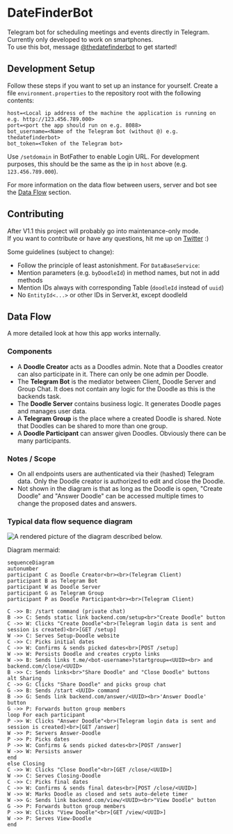 # DateFinderBot
Telegram bot for scheduling meetings and events directly in Telegram.  
Currently only developed to work on smartphones.  
To use this bot, message [@thedatefinderbot](t.me/thedatefinderbot) to get started!

## Development Setup
Follow these steps if you want to set up an instance for yourself.
Create a file `environment.properties` to the repository root with the following contents:
```
host=<Local ip address of the machine the application is running on e.g. http://123.456.789.000>
port=<port the app should run on e.g. 8088>
bot_username=<Name of the Telegram bot (without @) e.g. thedatefinderbot>
bot_token=<Token of the Telegram bot>
```

Use `/setdomain` in BotFather to enable Login URL.
For development purposes, this should be the same as the ip in `host` above (e.g. `123.456.789.000`).

For more information on the data flow between users, server and bot see the [Data Flow](#data-flow) section.

## Contributing
After V1.1 this project will probably go into maintenance-only mode.  
If you want to contribute or have any questions, hit me up on [Twitter](https://twitter.com/dcreinartz) :)

Some guidelines (subject to change):
- Follow the principle of least astonishment.
For `DataBaseService`:  
- Mention parameters (e.g. `byDoodleId`) in method names, but not in add methods
- Mention IDs always with corresponding Table (`doodleId` instead of `uuid`)
- No `EntityId<...>` or other IDs in Server.kt, except doodleId

## Data Flow
A more detailed look at how this app works internally.

### Components
- A **Doodle Creator** acts as a Doodles admin. Note that a Doodles creator can also participate in it. There can only be one admin per Doodle.
- The **Telegram Bot** is the mediator between Client, Doodle Server and Group Chat. It does not contain any logic for the Doodle as this is the backends task.  
- The **Doodle Server** contains business logic. It generates Doodle pages and manages user data. 
- A **Telegram Group** is the place where a created Doodle is shared. Note that Doodles can be shared to more than one group.
- A **Doodle Participant** can answer given Doodles. Obviously there can be many participants.

### Notes / Scope
- On all endpoints users are authenticated via their (hashed) Telegram data. Only the Doodle creator is authorized to edit and close the Doodle.
- Not shown in the diagram is that as long as the Doodle is open, "Create Doodle" and "Answer Doodle" can be accessed multiple times to change the proposed dates and answers.

### Typical data flow sequence diagram
![A rendered picture of the diagram described below.](https://mermaid.ink/img/eyJjb2RlIjoic2VxdWVuY2VEaWFncmFtXG5hdXRvbnVtYmVyXG5wYXJ0aWNpcGFudCBDIGFzIERvb2RsZSBDcmVhdG9yPGJyPjxicj4oVGVsZWdyYW0gQ2xpZW50KVxucGFydGljaXBhbnQgQiBhcyBUZWxlZ3JhbSBCb3RcbnBhcnRpY2lwYW50IFcgYXMgRG9vZGxlIFNlcnZlclxucGFydGljaXBhbnQgRyBhcyBUZWxlZ3JhbSBHcm91cFxucGFydGljaXBhbnQgUCBhcyBEb29kbGUgUGFydGljaXBhbnQ8YnI-PGJyPihUZWxlZ3JhbSBDbGllbnQpXG5cbkMgLT4-IEI6IC9zdGFydCBjb21tYW5kIChwcml2YXRlIGNoYXQpXG5CIC0-PiBDOiBTZW5kcyBzdGF0aWMgbGluayBiYWNrZW5kLmNvbS9zZXR1cDxicj5cIkNyZWF0ZSBEb29kbGVcIiBidXR0b25cbkMgLT4-IFc6IENsaWNrcyBcIkNyZWF0ZSBEb29kbGVcIjxicj4oVGVsZWdyYW0gbG9naW4gZGF0YSBpcyBzZW50IGFuZCBzZXNzaW9uIGlzIGNyZWF0ZWQpPGJyPltHRVQgL3NldHVwXVxuVyAtPj4gQzogU2VydmVzIFNldHVwLURvb2RsZSB3ZWJzaXRlXG5DIC0-PiBDOiBQaWNrcyBpbml0aWFsIGRhdGVzXG5DIC0-PiBXOiBDb25maXJtcyAmIHNlbmRzIHBpY2tlZCBkYXRlczxicj5bUE9TVCAvc2V0dXBdXG5XIC0-PiBXOiBQZXJzaXN0cyBEb29kbGUgYW5kIGNyZWF0ZXMgY3J5cHRvIGxpbmtzXG5XIC0-PiBCOiBTZW5kcyBsaW5rcyB0Lm1lLzxib3QtdXNlcm5hbWU-P3N0YXJ0Z3JvdXA9PFVVSUQ-PGJyPiBhbmQgYmFja2VuZC5jb20vY2xvc2UvPFVVSUQ-XG5CIC0-PiBDOiBTZW5kcyBsaW5rczxicj5cIlNoYXJlIERvb2RsZVwiIGFuZCBcIkNsb3NlIERvb2RsZVwiIGJ1dHRvbnNcbmFsdCBTaGFyaW5nXG5DIC0-PiBHOiBDbGlja3MgXCJTaGFyZSBEb29kbGVcIiBhbmQgcGlja3MgZ3JvdXAgY2hhdFxuRyAtPj4gQjogU2VuZHMgL3N0YXJ0IDxVVUlEPiBjb21tYW5kXG5CIC0-PiBHOiBTZW5kcyBsaW5rIGJhY2tlbmQuY29tL2Fuc3dlci88VVVJRD48YnI-J0Fuc3dlciBEb29kbGUnIGJ1dHRvblxuRyAtPj4gUDogRm9yd2FyZHMgYnV0dG9uIGdyb3VwIG1lbWJlcnNcbmxvb3AgRm9yIGVhY2ggcGFydGljaXBhbnRcblAgLT4-IFc6IENsaWNrcyBcIkFuc3dlciBEb29kbGVcIjxicj4oVGVsZWdyYW0gbG9naW4gZGF0YSBpcyBzZW50IGFuZCBzZXNzaW9uIGlzIGNyZWF0ZWQpPGJyPltHRVQgL2Fuc3dlcl1cblcgLT4-IFA6IFNlcnZlcnMgQW5zd2VyLURvb2RsZVxuUCAtPj4gUDogUGlja3MgZGF0ZXNcblAgLT4-IFc6IENvbmZpcm1zICYgc2VuZHMgcGlja2VkIGRhdGVzPGJyPltQT1NUIC9hbnN3ZXJdXG5XIC0-PiBXOiBQZXJzaXN0cyBhbnN3ZXJcbmVuZFxuZWxzZSBDbG9zaW5nXG5DIC0-PiBXOiBDbGlja3MgXCJDbG9zZSBEb29kbGVcIjxicj5bR0VUIC9jbG9zZS88VVVJRD5dXG5XIC0-PiBDOiBTZXJ2ZXMgQ2xvc2luZy1Eb29kbGVcbkMgLT4-IEM6IFBpY2tzIGZpbmFsIGRhdGVzXG5DIC0-PiBXOiBDb25maXJtcyAmIHNlbmRzIGZpbmFsIGRhdGVzPGJyPltQT1NUIC9jbG9zZS88VVVJRD5dXG5XIC0-PiBXOiBNYXJrcyBEb29kbGUgYXMgY2xvc2VkIGFuZCBzZXRzIGF1dG8tZGVsZXRlIHRpbWVyXG5XIC0-PiBHOiBTZW5kcyBsaW5rIGJhY2tlbmQuY29tL3ZpZXcvPFVVSUQ-PGJyPlwiVmlldyBEb29kbGVcIiBidXR0b25cbkcgLT4-IFA6IEZvcndhcmRzIGJ1dHRvbiBncm91cCBtZW1iZXJzXG5QIC0-PiBXOiBDbGlja3MgXCJWaWV3IERvb2RsZVwiPGJyPltHRVQgL3ZpZXcvPFVVSUQ-XVxuVyAtPj4gUDogU2VydmVzIFZpZXctRG9vZGxlXG5lbmQiLCJtZXJtYWlkIjp7Im1lcm1haWQuc2VxdWVuY2VDb25maWciOnsibWVzc2FnZUZvbnRTaXplIjoyOH19LCJ1cGRhdGVFZGl0b3IiOmZhbHNlfQ)

Diagram mermaid:
```mermaid
sequenceDiagram
autonumber
participant C as Doodle Creator<br><br>(Telegram Client)
participant B as Telegram Bot
participant W as Doodle Server
participant G as Telegram Group
participant P as Doodle Participant<br><br>(Telegram Client)

C ->> B: /start command (private chat)
B ->> C: Sends static link backend.com/setup<br>"Create Doodle" button
C ->> W: Clicks "Create Doodle"<br>(Telegram login data is sent and session is created)<br>[GET /setup]
W ->> C: Serves Setup-Doodle website
C ->> C: Picks initial dates
C ->> W: Confirms & sends picked dates<br>[POST /setup]
W ->> W: Persists Doodle and creates crypto links
W ->> B: Sends links t.me/<bot-username>?startgroup=<UUID><br> and backend.com/close/<UUID>
B ->> C: Sends links<br>"Share Doodle" and "Close Doodle" buttons
alt Sharing
C ->> G: Clicks "Share Doodle" and picks group chat
G ->> B: Sends /start <UUID> command
B ->> G: Sends link backend.com/answer/<UUID><br>'Answer Doodle' button
G ->> P: Forwards button group members
loop For each participant
P ->> W: Clicks "Answer Doodle"<br>(Telegram login data is sent and session is created)<br>[GET /answer]
W ->> P: Servers Answer-Doodle
P ->> P: Picks dates
P ->> W: Confirms & sends picked dates<br>[POST /answer]
W ->> W: Persists answer
end
else Closing
C ->> W: Clicks "Close Doodle"<br>[GET /close/<UUID>]
W ->> C: Serves Closing-Doodle
C ->> C: Picks final dates
C ->> W: Confirms & sends final dates<br>[POST /close/<UUID>]
W ->> W: Marks Doodle as closed and sets auto-delete timer
W ->> G: Sends link backend.com/view/<UUID><br>"View Doodle" button
G ->> P: Forwards button group members
P ->> W: Clicks "View Doodle"<br>[GET /view/<UUID>]
W ->> P: Serves View-Doodle
end
```
